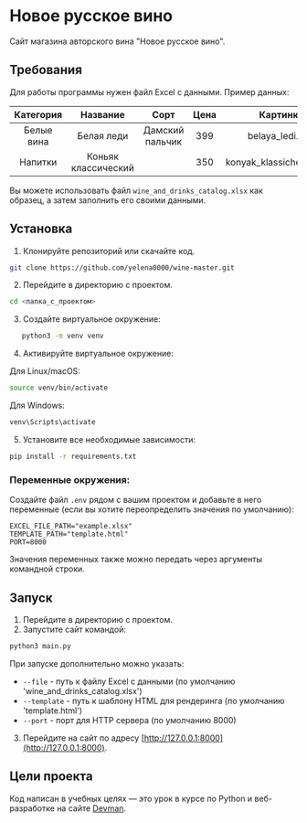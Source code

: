 # Новое русское вино

Сайт магазина авторского вина "Новое русское вино".
## Требования
Для работы программы нужен файл Excel с данными. Пример данных:

|  Категория |       Название      |       Сорт      | Цена |         Картинка         | Акция                |
|:----------:|:-------------------:|:---------------:|:----:|:------------------------:|----------------------|
| Белые вина |      Белая леди     | Дамский пальчик |  399 |      belaya_ledi.png     | Выгодное предложение |
|   Напитки  | Коньяк классический |                 |  350 | konyak_klassicheskyi.png |                      |
Вы можете использовать файл `wine_and_drinks_catalog.xlsx` как образец, а затем заполнить его своими данными.

## Установка
1. Клонируйте репозиторий или скачайте код.
```bash
git clone https://github.com/yelena0000/wine-master.git
```
2. Перейдите в директорию с проектом.
```bash
cd <папка_с_проектом>
````
3. Создайте виртуальное окружение:
```bash
   python3 -m venv venv
```
4. Активируйте виртуальное окружение:

Для Linux/macOS:
```bash
source venv/bin/activate
```
Для Windows:
```bash
venv\Scripts\activate
```
5. Установите все необходимые зависимости:
```bash
pip install -r requirements.txt
```
### Переменные окружения:

Создайте файл `.env` рядом с вашим проектом и добавьте в него переменные (если вы хотите переопределить значения по умолчанию):

```
EXCEL_FILE_PATH="example.xlsx"
TEMPLATE_PATH="template.html"
PORT=8000
```
Значения переменных также можно передать через аргументы командной строки.
## Запуск

1. Перейдите в директорию с проектом.
2. Запустите сайт командой:
```bash
python3 main.py
```
При запуске дополнительно можно указать:
- `--file` - путь к файлу Excel с данными (по умолчанию 'wine_and_drinks_catalog.xlsx')
- `--template` - путь к шаблону HTML для рендеринга (по умолчанию 'template.html')
- `--port` - порт для HTTP сервера (по умолчанию 8000)
3. Перейдите на сайт по адресу [http://127.0.0.1:8000](http://127.0.0.1:8000).

## Цели проекта

Код написан в учебных целях — это урок в курсе по Python и веб-разработке на сайте [Devman](https://dvmn.org).
